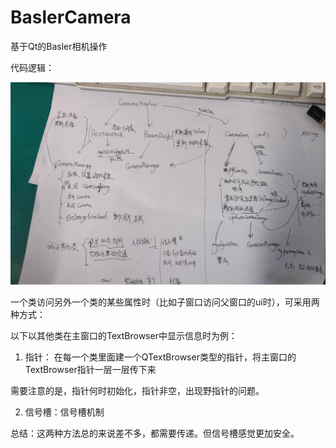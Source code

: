 # BaslerCamera
基于Qt的Basler相机操作



代码逻辑：

![image-20201222201404407](README.assets/image-20201222201404407.png)



一个类访问另外一个类的某些属性时（比如子窗口访问父窗口的ui时），可采用两种方式：

以下以其他类在主窗口的TextBrowser中显示信息时为例：

1.  指针： 在每一个类里面建一个QTextBrowser类型的指针，将主窗口的TextBrowser指针一层一层传下来

需要注意的是，指针何时初始化，指针非空，出现野指针的问题。

2. 信号槽：信号槽机制

总结：这两种方法总的来说差不多，都需要传递。但信号槽感觉更加安全。